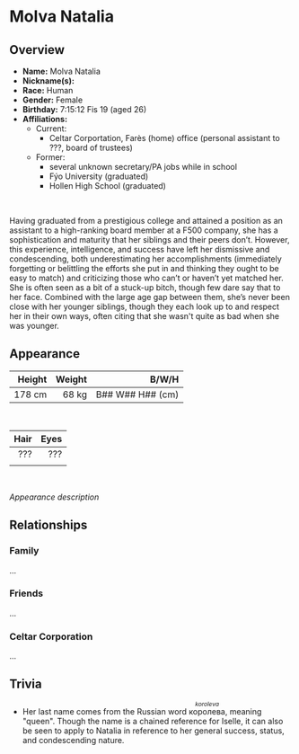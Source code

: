 # Molva Natalia

## Overview

- **Name:** Molva Natalia
- **Nickname(s):**
- **Race:** Human
- **Gender:** Female
- **Birthday:** 7:15:12 Fis 19 (aged 26)
- **Affiliations:**
  - Current:
    - Celtar Corportation, Farès (home) office (personal assistant to ???, board of trustees)
  - Former:
    - several unknown secretary/PA jobs while in school
    - Fýo University (graduated)
    - Hollen High School (graduated)

&nbsp;

Having graduated from a prestigious college and attained a position as an assistant to a high-ranking board member at a F500 company, she has a sophistication and maturity that her siblings and their peers don’t. However, this experience, intelligence, and success have left her dismissive and condescending, both underestimating her accomplishments (immediately forgetting or belittling the efforts she put in and thinking they ought to be easy to match) and criticizing those who can’t or haven’t yet matched her. She is often seen as a bit of a stuck-up bitch, though few dare say that to her face. Combined with the large age gap between them, she’s never been close with her younger siblings, though they each look up to and respect her in their own ways, often citing that she wasn't quite as bad when she was younger.

## Appearance

| Height | Weight |                  B/W/H |
| -----: | -----: | ---------------------: |
| 178 cm |  68 kg | B\#\# W\#\# H\#\# (cm) |

&nbsp;

| Hair | Eyes |
| ---: | ---: |
|  ??? |  ??? |
|      |      |

&nbsp;

*Appearance description*

## Relationships

### Family

...

### Friends

...

### Celtar Corporation

...

## Trivia

- Her last name comes from the Russian word <ruby><rb>королева</rb><rt style="font-size: 75%;">*koroleva*</rt></ruby>, meaning "queen". Though the name is a chained reference for Iselle, it can also be seen to apply to Natalia in reference to her general success, status, and condescending nature.